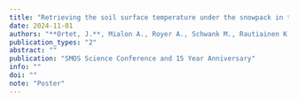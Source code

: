 ```yaml
---
title: "Retrieving the soil surface temperature under the snowpack in the Arctic permafrost area from SMOS brightness temperatures"
date: 2024-11-01
authors: "**Ortet, J.**, Mialon A., Royer A., Schwank M., Rautiainen K., Holmberg M., Bircher-Adrot S., Colliander A., Kerr Y. and Roy A."
publication_types: "2"
abstract: ""
publication: "SMOS Science Conference and 15 Year Anniversary"
info: ""
doi: ""
note: "Poster"
---
```

